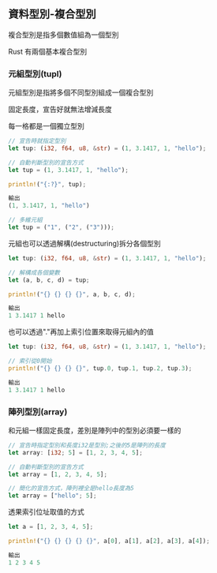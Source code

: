## 資料型別-複合型別

複合型別是指多個數值組為一個型別

Rust 有兩個基本複合型別

### 元組型別(tupl)

元組型別是指將多個不同型別組成一個複合型別

固定長度，宣告好就無法增減長度

每一格都是一個獨立型別

```rust
// 宣告時就指定型別
let tup: (i32, f64, u8, &str) = (1, 3.1417, 1, "hello");

// 自動判斷型別的宣告方式
let tup = (1, 3.1417, 1, "hello");

println!("{:?}", tup);

輸出
(1, 3.1417, 1, "hello")

// 多維元組
let tup = ("1", ("2", ("3")));
```

元組也可以透過解構(destructuring)拆分各個型別

```rust
let tup: (i32, f64, u8, &str) = (1, 3.1417, 1, "hello");

// 解構成各個變數
let (a, b, c, d) = tup;

println!("{} {} {} {}", a, b, c, d);

輸出
1 3.1417 1 hello
```

也可以透過"."再加上索引位置來取得元組內的值

```rust
let tup: (i32, f64, u8, &str) = (1, 3.1417, 1, "hello");

// 索引從0開始
println!("{} {} {} {}", tup.0, tup.1, tup.2, tup.3);

輸出
1 3.1417 1 hello

```

### 陣列型別(array)

和元組一樣固定長度，差別是陣列中的型別必須要一樣的

```rust
// 宣告時指定型別和長度i32是型別;之後的5是陣列的長度
let array: [i32; 5] = [1, 2, 3, 4, 5];

// 自動判斷型別的宣告方式
let array = [1, 2, 3, 4, 5];

// 簡化的宣告方式，陣列裡全是hello長度為5
let array = ["hello"; 5];
```

透果索引位址取值的方式

```rust
let a = [1, 2, 3, 4, 5];

println!("{} {} {} {} {}", a[0], a[1], a[2], a[3], a[4]);

輸出
1 2 3 4 5
```